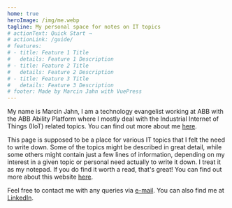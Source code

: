 ```yaml
---
home: true
heroImage: /img/me.webp
tagline: My personal space for notes on IT topics
# actionText: Quick Start →
# actionLink: /guide/
# features:
# - title: Feature 1 Title
#   details: Feature 1 Description
# - title: Feature 2 Title
#   details: Feature 2 Description
# - title: Feature 3 Title
#   details: Feature 3 Description
# footer: Made by Marcin Jahn with VuePress
---
```


My name is Marcin Jahn, I am a technology evangelist working at ABB with the ABB
Ability Platform where I mostly deal with the Industrial Internet of Things
(IIoT) related topics. You can find out more about me [here](/meta/who-am-i.md).

This page is supposed to be a place for various IT topics that I felt the need
to write down. Some of the topics might be described in great detail, while some
others might contain just a few lines of information, depending on my interest
in a given topic or personal need actually to write it down. I treat it as my
notepad. If you do find it worth a read, that's great! You can find out more
about this website [here](/meta/this-website.md).

Feel free to contact me with any queries via <a
href="mailto:jahnmarcin@outlook.com">e-mail</a>. You can also find me at <a
href="https://www.linkedin.com/in/marcin-jahn-63a9b915b">LinkedIn</a>.